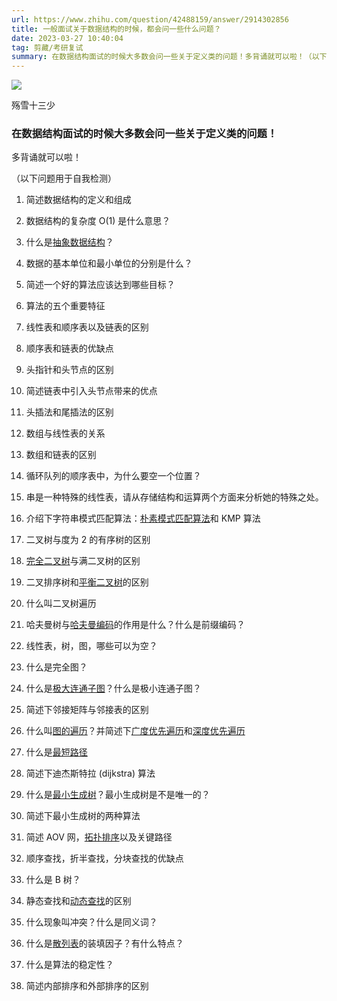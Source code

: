 ```yaml
---
url: https://www.zhihu.com/question/42488159/answer/2914302856
title: 一般面试关于数据结构的时候，都会问一些什么问题？
date: 2023-03-27 10:40:04
tag: 剪藏/考研复试
summary: 在数据结构面试的时候大多数会问一些关于定义类的问题！多背诵就可以啦！（以下问题用于自我检测）1.简述…
---
```

![](https://picx.zhimg.com/v2-4b6fbffc4df7db1bee0a1d8cfde4be57_l.jpg?source=1940ef5c)

殇雪十三少

### 在数据结构面试的时候大多数会问一些关于定义类的问题！

多背诵就可以啦！

（以下问题用于自我检测）

1. 简述数据结构的定义和组成

2. 数据结构的复杂度 O(1) 是什么意思？

3. 什么是[抽象数据结构](https://www.zhihu.com/search?q=%E6%8A%BD%E8%B1%A1%E6%95%B0%E6%8D%AE%E7%BB%93%E6%9E%84&search_source=Entity&hybrid_search_source=Entity&hybrid_search_extra=%7B%22sourceType%22%3A%22answer%22%2C%22sourceId%22%3A2914302856%7D)？

4. 数据的基本单位和最小单位的分别是什么？

5. 简述一个好的算法应该达到哪些目标？

6. 算法的五个重要特征

7. 线性表和顺序表以及链表的区别

8. 顺序表和链表的优缺点

9. 头指针和头节点的区别

10. 简述链表中引入头节点带来的优点

11. 头插法和尾插法的区别

12. 数组与线性表的关系

13. 数组和链表的区别

14. 循环队列的顺序表中，为什么要空一个位置？

15. 串是一种特殊的线性表，请从存储结构和运算两个方面来分析她的特殊之处。

16. 介绍下字符串模式匹配算法：[朴素模式匹配算法](https://www.zhihu.com/search?q=%E6%9C%B4%E7%B4%A0%E6%A8%A1%E5%BC%8F%E5%8C%B9%E9%85%8D%E7%AE%97%E6%B3%95&search_source=Entity&hybrid_search_source=Entity&hybrid_search_extra=%7B%22sourceType%22%3A%22answer%22%2C%22sourceId%22%3A2914302856%7D)和 KMP 算法

17. 二叉树与度为 2 的有序树的区别

18. [完全二叉树](https://www.zhihu.com/search?q=%E5%AE%8C%E5%85%A8%E4%BA%8C%E5%8F%89%E6%A0%91&search_source=Entity&hybrid_search_source=Entity&hybrid_search_extra=%7B%22sourceType%22%3A%22answer%22%2C%22sourceId%22%3A2914302856%7D)与满二叉树的区别

19. 二叉排序树和[平衡二叉树](https://www.zhihu.com/search?q=%E5%B9%B3%E8%A1%A1%E4%BA%8C%E5%8F%89%E6%A0%91&search_source=Entity&hybrid_search_source=Entity&hybrid_search_extra=%7B%22sourceType%22%3A%22answer%22%2C%22sourceId%22%3A2914302856%7D)的区别

20. 什么叫二叉树遍历

21. 哈夫曼树与[哈夫曼编码](https://www.zhihu.com/search?q=%E5%93%88%E5%A4%AB%E6%9B%BC%E7%BC%96%E7%A0%81&search_source=Entity&hybrid_search_source=Entity&hybrid_search_extra=%7B%22sourceType%22%3A%22answer%22%2C%22sourceId%22%3A2914302856%7D)的作用是什么？什么是前缀编码？

22. 线性表，树，图，哪些可以为空？

23. 什么是完全图？

24. 什么是[极大连通子图](https://www.zhihu.com/search?q=%E6%9E%81%E5%A4%A7%E8%BF%9E%E9%80%9A%E5%AD%90%E5%9B%BE&search_source=Entity&hybrid_search_source=Entity&hybrid_search_extra=%7B%22sourceType%22%3A%22answer%22%2C%22sourceId%22%3A2914302856%7D)？什么是极小连通子图？

25. 简述下邻接矩阵与邻接表的区别

26. 什么叫[图的遍历](https://www.zhihu.com/search?q=%E5%9B%BE%E7%9A%84%E9%81%8D%E5%8E%86&search_source=Entity&hybrid_search_source=Entity&hybrid_search_extra=%7B%22sourceType%22%3A%22answer%22%2C%22sourceId%22%3A2914302856%7D)？并简述下[广度优先遍历](https://www.zhihu.com/search?q=%E5%B9%BF%E5%BA%A6%E4%BC%98%E5%85%88%E9%81%8D%E5%8E%86&search_source=Entity&hybrid_search_source=Entity&hybrid_search_extra=%7B%22sourceType%22%3A%22answer%22%2C%22sourceId%22%3A2914302856%7D)和[深度优先遍历](https://www.zhihu.com/search?q=%E6%B7%B1%E5%BA%A6%E4%BC%98%E5%85%88%E9%81%8D%E5%8E%86&search_source=Entity&hybrid_search_source=Entity&hybrid_search_extra=%7B%22sourceType%22%3A%22answer%22%2C%22sourceId%22%3A2914302856%7D)

27. 什么是[最短路径](https://www.zhihu.com/search?q=%E6%9C%80%E7%9F%AD%E8%B7%AF%E5%BE%84&search_source=Entity&hybrid_search_source=Entity&hybrid_search_extra=%7B%22sourceType%22%3A%22answer%22%2C%22sourceId%22%3A2914302856%7D)

28. 简述下迪杰斯特拉 (dijkstra) 算法

29. 什么是[最小生成树](https://www.zhihu.com/search?q=%E6%9C%80%E5%B0%8F%E7%94%9F%E6%88%90%E6%A0%91&search_source=Entity&hybrid_search_source=Entity&hybrid_search_extra=%7B%22sourceType%22%3A%22answer%22%2C%22sourceId%22%3A2914302856%7D)？最小生成树是不是唯一的？

30. 简述下最小生成树的两种算法

31. 简述 AOV 网，[拓扑排序](https://www.zhihu.com/search?q=%E6%8B%93%E6%89%91%E6%8E%92%E5%BA%8F&search_source=Entity&hybrid_search_source=Entity&hybrid_search_extra=%7B%22sourceType%22%3A%22answer%22%2C%22sourceId%22%3A2914302856%7D)以及关键路径

32. 顺序查找，折半查找，分块查找的优缺点

33. 什么是 B 树？

34. 静态查找和[动态查找](https://www.zhihu.com/search?q=%E5%8A%A8%E6%80%81%E6%9F%A5%E6%89%BE&search_source=Entity&hybrid_search_source=Entity&hybrid_search_extra=%7B%22sourceType%22%3A%22answer%22%2C%22sourceId%22%3A2914302856%7D)的区别

35. 什么现象叫冲突？什么是同义词？

36. 什么是[散列表](https://www.zhihu.com/search?q=%E6%95%A3%E5%88%97%E8%A1%A8&search_source=Entity&hybrid_search_source=Entity&hybrid_search_extra=%7B%22sourceType%22%3A%22answer%22%2C%22sourceId%22%3A2914302856%7D)的装填因子？有什么特点？

37. 什么是算法的稳定性？

38. 简述内部排序和外部排序的区别

